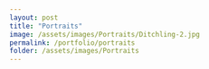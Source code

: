 ```yaml
---
layout: post
title: "Portraits"
image: /assets/images/Portraits/Ditchling-2.jpg
permalink: /portfolio/portraits
folder: /assets/images/Portraits
---
```

